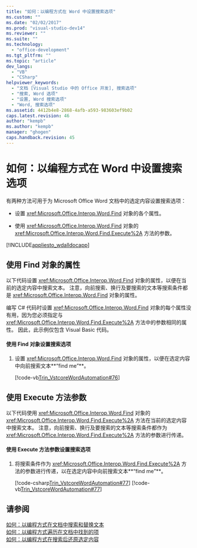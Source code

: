 ```yaml
---
title: "如何：以编程方式在 Word 中设置搜索选项"
ms.custom: ""
ms.date: "02/02/2017"
ms.prod: "visual-studio-dev14"
ms.reviewer: ""
ms.suite: ""
ms.technology: 
  - "office-development"
ms.tgt_pltfrm: ""
ms.topic: "article"
dev_langs: 
  - "VB"
  - "CSharp"
helpviewer_keywords: 
  - "文档 [Visual Studio 中的 Office 开发], 搜索选项"
  - "搜索, Word 选项"
  - "设置, Word 搜索选项"
  - "Word, 搜索选项"
ms.assetid: 4412b4e8-2868-4afb-a593-983603ef9b02
caps.latest.revision: 46
author: "kempb"
ms.author: "kempb"
manager: "ghogen"
caps.handback.revision: 45
---
```

# 如何：以编程方式在 Word 中设置搜索选项
  有两种方法可用于为 Microsoft Office Word 文档中的选定内容设置搜索选项：  
  
-   设置 <xref:Microsoft.Office.Interop.Word.Find> 对象的各个属性。  
  
-   使用 <xref:Microsoft.Office.Interop.Word.Find> 对象的 <xref:Microsoft.Office.Interop.Word.Find.Execute%2A> 方法的参数。  
  
 [!INCLUDE[appliesto_wdalldocapp](../vsto/includes/appliesto-wdalldocapp-md.md)]  
  
## 使用 Find 对象的属性  
 以下代码设置 <xref:Microsoft.Office.Interop.Word.Find> 对象的属性，以便在当前的选定内容中搜索文本。  注意，向前搜索、换行及要搜索的文本等搜索条件都是 <xref:Microsoft.Office.Interop.Word.Find> 对象的属性。  
  
 编写 C\# 代码时设置 <xref:Microsoft.Office.Interop.Word.Find> 对象的每个属性没有用，因为您必须指定与 <xref:Microsoft.Office.Interop.Word.Find.Execute%2A> 方法中的参数相同的属性。  因此，此示例仅包含 Visual Basic 代码。  
  
#### 使用 Find 对象设置搜索选项  
  
1.  设置 <xref:Microsoft.Office.Interop.Word.Find> 对象的属性，以便在选定内容中向前搜索文本**“find me”**。  
  
     [!code-vb[Trin_VstcoreWordAutomation#76](../snippets/visualbasic/VS_Snippets_OfficeSP/Trin_VstcoreWordAutomation/VB/ThisDocument.vb#76)]  
  
## 使用 Execute 方法参数  
 以下代码使用 <xref:Microsoft.Office.Interop.Word.Find> 对象的 <xref:Microsoft.Office.Interop.Word.Find.Execute%2A> 方法在当前的选定内容中搜索文本。  注意，向前搜索、换行及要搜索的文本等搜索条件都作为 <xref:Microsoft.Office.Interop.Word.Find.Execute%2A> 方法的参数进行传递。  
  
#### 使用 Execute 方法参数设置搜索选项  
  
1.  将搜索条件作为 <xref:Microsoft.Office.Interop.Word.Find.Execute%2A> 方法的参数进行传递，以在选定内容中向前搜索文本**“find me”**。  
  
     [!code-csharp[Trin_VstcoreWordAutomation#77](../snippets/csharp/VS_Snippets_OfficeSP/Trin_VstcoreWordAutomation/CS/ThisDocument.cs#77)]
     [!code-vb[Trin_VstcoreWordAutomation#77](../snippets/visualbasic/VS_Snippets_OfficeSP/Trin_VstcoreWordAutomation/VB/ThisDocument.vb#77)]  
  
## 请参阅  
 [如何：以编程方式在文档中搜索和替换文本](../vsto/how-to-programmatically-search-for-and-replace-text-in-documents.md)   
 [如何：以编程方式遍历在文档中找到的项](../vsto/how-to-programmatically-loop-through-found-items-in-documents.md)   
 [如何：以编程方式在搜索后还原选定内容](../vsto/how-to-programmatically-restore-selections-after-searches.md)  
  
  